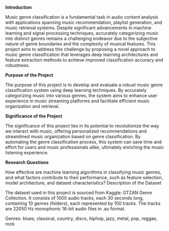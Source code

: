 
**Introduction**

Music genre classification is a fundamental task in audio content analysis with applications spanning music recommendation, playlist generation, and music retrieval systems. Despite significant advancements in machine learning and signal processing techniques, accurately categorizing music into distinct genres remains a challenging endeavor due to the subjective nature of genre boundaries and the complexity of musical features. This project aims to address this challenge by proposing a novel approach to music genre classification that leverages deep learning architectures and feature extraction methods to achieve improved classification accuracy and robustness.

**Purpose of the Project**

The purpose of this project is to develop and evaluate a robust music genre classification system using deep learning techniques. By accurately categorizing music into various genres, the system aims to enhance user experience in music streaming platforms and facilitate efficient music organization and retrieval.

**Significance of the Project**

The significance of this project lies in its potential to revolutionize the way we interact with music, offering personalized recommendations and streamlined music organization based on genre classification. By automating the genre classification process, this system can save time and effort for users and music professionals alike, ultimately enriching the music listening experience.

**Research Questions**

How effective are machine learning algorithms in classifying music genres, and what factors contribute to their performance, such as feature selection, model architecture, and dataset characteristics?
Description of the Dataset

The dataset used in this project is sourced from Kaggle: GTZAN Genre Collection. It consists of 1000 audio tracks, each 30 seconds long, containing 10 genres (folders), each represented by 100 tracks. The tracks are 22050 Hz monophonic 16-bit audio files in .au format.

Genres:
blues,
classical,
country,
disco,
hiphop,
jazz,
metal,
pop,
reggae,
rock
